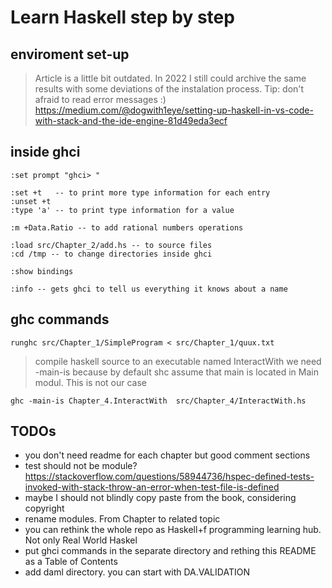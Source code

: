 # Learn Haskell step by step

## enviroment set-up
> Article is a little bit outdated. In 2022 I still could archive the same results with some deviations of the instalation process. Tip: don't afraid to read error messages :)  
https://medium.com/@dogwith1eye/setting-up-haskell-in-vs-code-with-stack-and-the-ide-engine-81d49eda3ecf


## inside ghci
```
:set prompt "ghci> "

:set +t   -- to print more type information for each entry    
:unset +t    
:type 'a' -- to print type information for a value   

:m +Data.Ratio -- to add rational numbers operations

:load src/Chapter_2/add.hs -- to source files  
:cd /tmp -- to change directories inside ghci   

:show bindings

:info -- gets ghci to tell us everything it knows about a name

```


## ghc commands
```
runghc src/Chapter_1/SimpleProgram < src/Chapter_1/quux.txt
```
> compile haskell source to an executable named InteractWith
> we need -main-is because by default shc assume that main is located in Main modul. This is not our case  
```
ghc -main-is Chapter_4.InteractWith  src/Chapter_4/InteractWith.hs
```


## TODOs
- you don't need readme for each chapter but good comment sections
- test should not be module? https://stackoverflow.com/questions/58944736/hspec-defined-tests-invoked-with-stack-throw-an-error-when-test-file-is-defined
- maybe I should not blindly copy paste from the book, considering copyright
- rename modules. From Chapter to related topic
- you can rethink the whole repo as Haskell+f programming learning hub. Not only Real World Haskel
- put ghci commands in the separate directory and rething this README as a Table of Contents
- add daml directory. you can start with DA.VALIDATION
